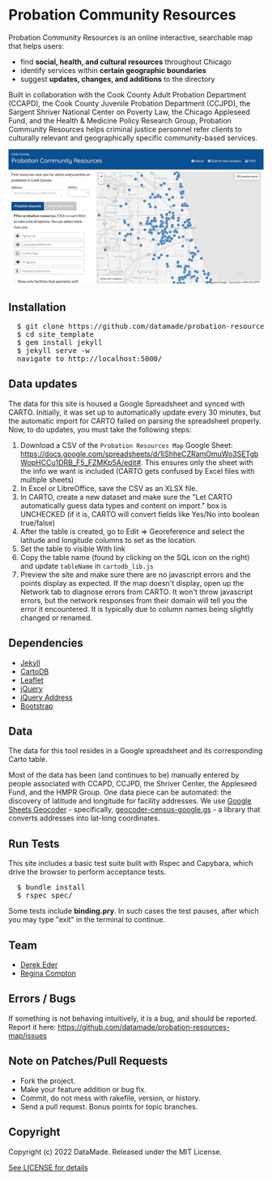 # Probation Community Resources

Probation Community Resources is an online interactive, searchable map that helps users:

-   find **social, health, and cultural resources** throughout Chicago
-   identify services within **certain geographic boundaries**
-   suggest **updates, changes, and additions** to the directory

Built in collaboration with the Cook County Adult Probation Department (CCAPD), the Cook County Juvenile Probation Department (CCJPD), the Sargent Shriver National Center on Poverty Law, the Chicago Appleseed Fund, and the Health & Medicine Policy Research Group, Probation Community Resources helps criminal justice personnel refer clients to culturally relevant and geographically specific community-based services.

![Probation Community Resources](https://raw.githubusercontent.com/datamade/probation-resources-map/main/images/probation-community-resources.jpg)

## Installation

<pre>
  $ git clone https://github.com/datamade/probation-resources-map.git
  $ cd site_template
  $ gem install jekyll
  $ jekyll serve -w
  navigate to http://localhost:5000/
</pre>

## Data updates

The data for this site is housed a Google Spreadsheet and synced with CARTO. Initially, it was set up to automatically update every 30 minutes, but the automatic import for CARTO failed on parsing the spreadsheet properly. Now, to do updates, you must take the following steps:

1. Download a CSV of the `Probation Resources Map` Google Sheet: https://docs.google.com/spreadsheets/d/1iShheCZRamOmuWo3SETgbWopHCCu1DRB_F5_FZMKp5A/edit#. This ensures only the sheet with the info we want is included (CARTO gets confused by Excel files with multiple sheets)
1. In Excel or LibreOffice, save the CSV as an XLSX file.
1. In CARTO, create a new dataset and make sure the "Let CARTO automatically guess data types and content on import." box is UNCHECKED (if it is, CARTO will convert fields like Yes/No into boolean true/false)
1. After the table is created, go to Edit => Georeference and select the latitude and longitude columns to set as the location.
1. Set the table to visible With link
1. Copy the table name (found by clicking on the SQL icon on the right) and update `tableName` in `cartodb_lib.js`
1. Preview the site and make sure there are no javascript errors and the points display as expected. If the map doesn't display, open up the Network tab to diagnose errors from CARTO. It won't throw javascript errors, but the network responses from their domain will tell you the error it encountered. It is typically due to column names being slightly changed or renamed.

## Dependencies

* [Jekyll](http://jekyllrb.com)
* [CartoDB](http://docs.cartodb.com/cartodb-platform/cartodb-js.html)
* [Leaflet](http://leafletjs.com)
* [jQuery](http://jquery.org)
* [jQuery Address](http://www.asual.com/jquery/address)
* [Bootstrap](http://getbootstrap.com)

## Data

The data for this tool resides in a Google spreadsheet and its corresponding Carto table.

Most of the data has been (and continues to be) manually entered by people associated with CCAPD, CCJPD, the Shriver Center, the Appleseed Fund, and the HMPR Group. One data piece can be automated: the discovery of latitude and longitude for facility addresses. We use [Google Sheets Geocoder](https://github.com/jackdougherty/google-sheets-geocoder) - specifically, [geocoder-census-google.gs](https://raw.githubusercontent.com/JackDougherty/google-sheets-geocoder/master/geocoder-census-google.gs) - a library that converts addresses into lat-long coordinates.

## Run Tests

This site includes a basic test suite built with Rspec and Capybara, which drive the browser to perform acceptance tests.

<pre>
  $ bundle install
  $ rspec spec/
</pre>

Some tests include **binding.pry**. In such cases the test pauses, after which you may type "exit" in the terminal to continue.

## Team

* [Derek Eder](mailto:derek.eder+git@gmail.com)
* [Regina Compton](mailto:reginafcompton@datamade.us)

## Errors / Bugs

If something is not behaving intuitively, it is a bug, and should be reported.
Report it here: https://github.com/datamade/probation-resources-map/issues

## Note on Patches/Pull Requests

* Fork the project.
* Make your feature addition or bug fix.
* Commit, do not mess with rakefile, version, or history.
* Send a pull request. Bonus points for topic branches.

## Copyright

Copyright (c) 2022 DataMade. Released under the MIT License.

[See LICENSE for details](https://github.com/datamade/probation-resources-map/blob/main/LICENSE)
